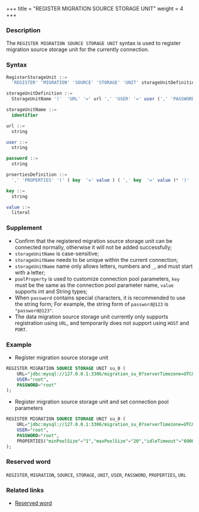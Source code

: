 +++
title = "REGISTER MIGRATION SOURCE STORAGE UNIT"
weight = 4
+++

### Description

The `REGISTER MIGRATION SOURCE STORAGE UNIT` syntax is used to register migration source storage unit for the currently connection.

### Syntax

```sql
RegisterStorageUnit ::=
  'REGISTER' 'MIGRATION' 'SOURCE' 'STORAGE' 'UNIT' storageUnitDefinition (',' storageUnitDefinition)*

storageUnitDefinition ::=
  StorageUnitName '('  'URL' '=' url ',' 'USER' '=' user (',' 'PASSWORD' '=' password)?  (proertiesDefinition)?')'

storageUnitName ::=
  identifier

url ::=
  string

user ::=
  string

password ::=
  string

proertiesDefinition ::=
  ',' 'PROPERTIES' '(' ( key  '=' value ) ( ',' key  '=' value )* ')'

key ::=
  string

value ::=
  literal
```

### Supplement

- Confirm that the registered migration source storage unit can be connected normally, otherwise it will not be added successfully;
- `storageUnitName` is case-sensitive;
- `storageUnitName` needs to be unique within the current connection;
- `storageUnitName` name only allows letters, numbers and `_`, and must start with a letter;
- `poolProperty` is used to customize connection pool parameters, `key` must be the same as the connection pool
  parameter name, `value` supports int and String types;
- When `password` contains special characters, it is recommended to use the string form; For example, the string form
  of `password@123` is `"password@123"`.
- The data migration source storage unit currently only supports registration using `URL`, and temporarily does not support using `HOST` and `PORT`.

### Example

- Register migration source storage unit

```sql
REGISTER MIGRATION SOURCE STORAGE UNIT su_0 (
    URL="jdbc:mysql://127.0.0.1:3306/migration_su_0?serverTimezone=UTC&useSSL=false",
    USER="root",
    PASSWORD="root"
);
```

- Register migration source storage unit and set connection pool parameters

```sql
REGISTER MIGRATION SOURCE STORAGE UNIT su_0 (
    URL="jdbc:mysql://127.0.0.1:3306/migration_su_0?serverTimezone=UTC&useSSL=false",
    USER="root",
    PASSWORD="root",
    PROPERTIES("minPoolSize"="1","maxPoolSize"="20","idleTimeout"="60000")
);
```

### Reserved word

`REGISTER`, `MIGRATION`, `SOURCE`, `STORAGE`, `UNIT`, `USER`, `PASSWORD`, `PROPERTIES`, `URL`

### Related links

- [Reserved word](/en/reference/distsql/syntax/reserved-word/)
